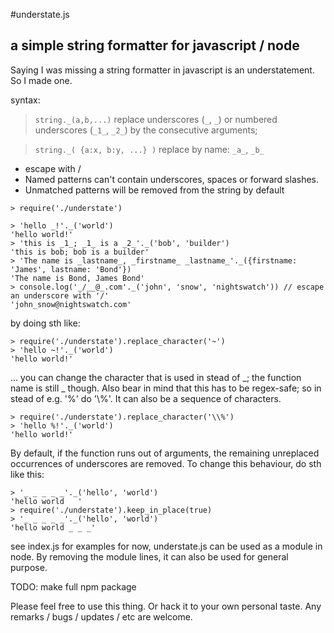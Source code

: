 #understate.js 
## a simple string formatter for javascript / node

Saying I was missing a string formatter in javascript is an understatement. So I made one. 

syntax: 

> `string._(a,b,...)` replace underscores (`_`, `_`) or numbered underscores (`_1_`, `_2_`) by the consecutive arguments; 

> `string._( {a:x, b:y, ...} )` replace by name: `_a_`, `_b_`


* escape with /
* Named patterns can't contain underscores, spaces or forward slashes.
* Unmatched patterns will be removed from the string by default
```
> require('./understate')

> 'hello _!'._('world')
'hello world!'
> 'this is _1_; _1_ is a _2_'._('bob', 'builder') 
'this is bob; bob is a builder'
> 'The name is _lastname_, _firstname_ _lastname_'._({firstname: 'James', lastname: 'Bond'})
'The name is Bond, James Bond'
> console.log('_/__@_.com'._('john', 'snow', 'nightswatch')) // escape an underscore with '/'
'john_snow@nightswatch.com'
```
by doing sth like:
```
> require('./understate').replace_character('~')
> 'hello ~!'._('world')
'hello world!'
```
... you can change the character that is used in stead of _; the function name is still _ though. Also bear in mind that this has to be regex-safe; so in stead of e.g. '%' do '\\%'. It can also be a sequence of characters.
```
> require('./understate').replace_character('\\%')
> 'hello %!'._('world')
'hello world!'
```

By default, if the function runs out of arguments, the remaining unreplaced occurrences of underscores are removed. To change this behaviour, do sth like this:
```
> '_ _ _ _ _'._('hello', 'world')
'hello world   '
> require('./understate').keep_in_place(true)
> '_ _ _ _ _'._('hello', 'world')
'hello world _ _ _'
```

see index.js for examples
for now, understate.js can be used as a module in node. By removing the module lines, it can also be used for general purpose.

TODO:
make full npm package

Please feel free to use this thing. Or hack it to your own personal taste. Any remarks / bugs / updates / etc are welcome.

